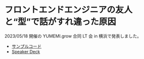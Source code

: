 # フロントエンドエンジニアの友人と“型”で話がすれ違った原因
2023/05/18 開催の YUMEMI.grow 合同 LT 会 in 横浜で発表しました。

- [サンプルコード](https://github.com/Kaito-Dogi/type-systems)
- [Speaker Deck](https://speakerdeck.com/doggy/hurontoendoenzinianoyou-ren-to-xing-dehua-gasurewei-tutayuan-yin-yumemi-dot-growhe-tong-lthui-inheng-bang-at-kaito-dogi)
